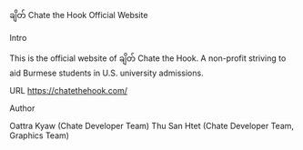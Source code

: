 ချိတ် Chate the Hook Official Website

Intro

This is the official website of ချိတ် Chate the Hook. A non-profit striving to aid Burmese students in U.S. university admissions. 


URL
https://chatethehook.com/

Author

Oattra Kyaw (Chate Developer Team)
Thu San Htet (Chate Developer Team, Graphics Team)
